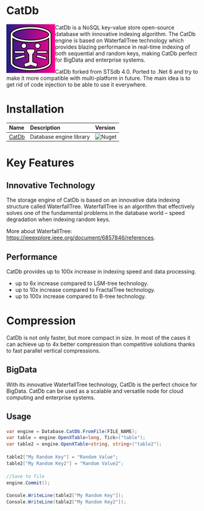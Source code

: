 # CatDb


[<img src="https://raw.githubusercontent.com/OmidID/CatDb/master/images/nuget.png" align="left" width="128">](https://github.com/OmidID/CatDb/)

CatDb is a NoSQL key-value store open-source database with innovative indexing algorithm. The CatDb engine is based on WaterfallTree technology which provides blazing performance in real-time indexing of both sequential and random keys, making CatDb perfect for BigData and enterprise systems.

CatDb forked from STSdb 4.0. Ported to .Net 6 and try to make it more compatible with multi-platform in future. The main idea is to get rid of code injection to be able to use it everywhere.

# Installation

| Name | Description | Version |
|:-|:-|:-|
| [CatDb](https://www.nuget.org/packages/CatDb/) | Database engine library | ![Nuget](https://badgen.net/nuget/v/CatDb) |


# Key Features

## Innovative Technology
The storage engine of CatDb is based on an innovative data indexing structure called WaterfallTree. WaterfallTree is an algorithm that effectively solves one of the fundamental problems in the database world – speed degradation when indexing random keys.

More about WaterfallTree: https://ieeexplore.ieee.org/document/6857846/references.

## Performance
CatDb provides up to 100x increase in indexing speed and data processing.

* up to 6x increase compared to LSM-tree technology.
* up to 10x increase compared to FractalTree technology.
* up to 100x increase compared to B-tree technology.
 
# Compression
CatDb is not only faster, but more compact in size. In most of the cases it can achieve up to 4x better compression than competitive solutions thanks to fast parallel vertical compressions.

## BigData
With its innovative WaterfallTree technology, CatDb is the perfect choice for BigData. CatDb can be used as a scalable and versatile node for cloud computing and enterprise systems. 

## Usage

```csharp
var engine = Database.CatDb.FromFile(FILE_NAME);
var table = engine.OpenXTable<long, Tick>("table");
var table2 = engine.OpenXTable<string, string>("table2");

table2["My Random Key"] = "Random Value";
table2["My Random Key2"] = "Random Value2";

//Save to file
engine.Commit();

Console.WriteLine(table2["My Random Key"]);
Console.WriteLine(table2["My Random Key2"]);
```
